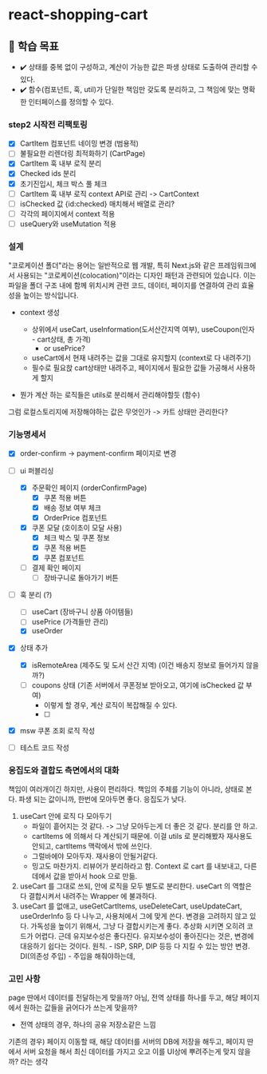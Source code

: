 # react-shopping-cart

## 📍 학습 목표

- ✔️ 상태를 중복 없이 구성하고, 계산이 가능한 값은 파생 상태로 도출하여 관리할 수 있다.
- ✔️ 함수(컴포넌트, 훅, util)가 단일한 책임만 갖도록 분리하고, 그 책임에 맞는 명확한 인터페이스를 정의할 수 있다.

### step2 시작전 리팩토링

- [x] CartItem 컴포넌트 네이밍 변경 (범용적)
- [ ] 불필요한 리렌더링 최적화하기 (CartPage)
- [x] CartItem 훅 내부 로직 분리
- [x] Checked ids 분리
- [x] 초기진입시, 체크 박스 풀 체크
- [ ] CartItem 훅 내부 로직 context API로 관리 -> CartContext
- [ ] isChecked 값 {id:checked} 매치해서 배열로 관리?
- [ ] 각각의 페이지에서 context 적용
- [ ] useQuery와 useMutation 적용

### 설계

"코로케이션 폴더"라는 용어는 일반적으로 웹 개발, 특히 Next.js와 같은 프레임워크에서 사용되는 "코로케이션(colocation)"이라는 디자인 패턴과 관련되어 있습니다. 이는 파일을 폴더 구조 내에 함께 위치시켜 관련 코드, 데이터, 페이지를 연결하여 관리 효율성을 높이는 방식입니다.

- context 생성

  - 상위에서 useCart, useInformation(도서산간지역 여부), useCoupon(인자 - cart상태, 총 가격)
    - or usePrice?
  - useCart에서 현재 내려주는 값을 그대로 유지할지 (context로 다 내려주기)
  - 필수로 필요핝 cart상태만 내려주고, 페이지에서 필요한 값들 가공해서 사용하게 할지

- 뭔가 계산 하는 로직들은 utils로 분리해서 관리해야할듯 (함수)

그럼 로컬스토리지에 저장해야하는 값은 무엇인가 -> 카트 상태만 관리한다?

### 기능명세서

- [x] order-confirm -> payment-confirm 페이지로 변경

- [ ] ui 퍼블리싱
  - [x] 주문확인 페이지 (orderConfirmPage)
    - [x] 쿠폰 적용 버튼
    - [x] 배송 정보 여부 체크
    - [x] OrderPrice 컴포넌트
  - [x] 쿠폰 모달 (호이초이 모달 사용)
    - [x] 체크 박스 및 쿠폰 정보
    - [x] 쿠폰 적용 버튼
    - [x] 쿠폰 컴포넌트
  - [ ] 결제 확인 페이지
    - [ ] 장바구니로 돌아가기 버튼
- [ ] 훅 분리 (?)
  - [ ] useCart (장바구니 상품 아이템들)
  - [ ] usePrice (가격들만 관리)
  - [x] useOrder
- [x] 상태 추가
  - [x] isRemoteArea (제주도 및 도서 산간 지역) (이건 배송지 정보로 들어가지 않을까?)
  - [ ] coupons 상태 (기존 서버에서 쿠폰정보 받아오고, 여기에 isChecked 값 부여)
    - 이렇게 할 경우, 계산 로직이 복잡해질 수 있다.
    - [ ]
- [x] msw 쿠폰 조회 로직 작성
- [ ] 테스트 코드 작성

### 응집도와 결합도 측면에서의 대화

책임이 여러개이긴 하지만, 사용이 편리하다.
책임의 주체를 기능이 아니라, 상태로 본다.
파생 되는 값이니까, 한번에 모아두면 좋다.
응집도가 낮다.

1. useCart 안에 로직 다 모아두기
   - 파일이 흩어지는 것 같다. -> 그냥 모아두는게 더 좋은 것 같다. 분리를 안 하고.
   - cartItems 에 의해서 다 계산되기 때문에. 이걸 utils 로 분리해봤자 재사용도 안되고, cartItems 맥락에서 밖에 쓰인다.
   - 그럴바에야 모아두자. 재사용이 안될거같다.
   - 밍고도 마찬가지. 리뷰어가 분리하라고 함. Context 로 cart 를 내보내고, 다른 데에서 값을 받아서 hook 으로 만듦.
2. useCart 를 그대로 쓰되, 안에 로직을 모두 별도로 분리한다. useCart 의 역할은 다 결합시켜서 내려주는 Wrapper 에 불과하다.
3. useCart 를 없애고, useGetCartItems, useDeleteCart, useUpdateCart, useOrderInfo 등 다 나누고, 사용처에서 그에 맞게 쓴다.
   변경을 고려하지 않고 있다.
   가독성을 높이기 위해서, 그냥 다 결합시키는게 좋다. 추상화 시키면 오히려 코드가 어렵다. 근데 유지보수성은 좋다진다.
   유지보수성이 좋아진다는 것은, 변경에 대응하기 쉽다는 것이다.
   원칙. - ISP, SRP, DIP 등등 다 지킬 수 있는 방안
   변경.
   DI(의존성 주입) - 주입을 해줘야하는데,

### 고민 사항

page 딴에서 데이터를 전달하는게 맞을까?
아님, 전역 상태를 하나를 두고, 해당 페이지에서 원하는 값들을 긁어다가 쓰는게 맞을까?

- 전역 상태의 경우, 하나의 공유 저장소같은 느낌

기존의 경우) 페이지 이동할 때, 해당 데이터를 서버의 DB에 저장을 해두고, 페이지 딴에서 서버 요청을 해서 최신 데이터를 가지고 오고 이를 UI상에 뿌려주는게 맞지 않을까? 라는 생각
